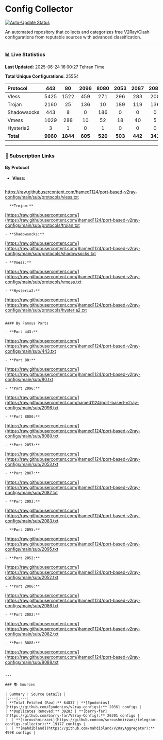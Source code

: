 # Config Collector

[![Auto-Update Status](https://github.com/hamed1124/port-based-v2ray-configs/actions/workflows/main.yml/badge.svg)](https://github.com/hamed1124/port-based-v2ray-configs/actions/workflows/main.yml)

An automated repository that collects and categorizes free V2Ray/Clash configurations from reputable sources with advanced classification.

---

### 📊 Live Statistics

**Last Updated:** 2025-06-24 16:00:27 Tehran Time

**Total Unique Configurations:** 25554

| Protocol | 443 | 80 | 2096 | 8080 | 2053 | 2087 | 2083 | 2095 | 2052 | 2086 | 2082 | 8088 | Total |
|:---| :---: | :---: | :---: | :---: | :---: | :---: | :---: | :---: | :---: | :---: | :---: | :---: |:---:|
| Vless | 5425 | 1522 | 459 | 271 | 296 | 283 | 200 | 133 | 181 | 101 | 90 | 15 | **15125** |
| Trojan | 2160 | 25 | 136 | 10 | 189 | 119 | 136 | 0 | 0 | 0 | 0 | 0 | **4137** |
| Shadowsocks | 443 | 8 | 0 | 186 | 0 | 0 | 0 | 0 | 0 | 0 | 0 | 0 | **3491** |
| Vmess | 1029 | 288 | 10 | 52 | 18 | 40 | 5 | 124 | 24 | 19 | 24 | 2 | **2724** |
| Hysteria2 | 3 | 1 | 0 | 1 | 0 | 0 | 0 | 0 | 0 | 0 | 0 | 0 | **40** |
| **Total** | **9060** | **1844** | **605** | **520** | **503** | **442** | **341** | **257** | **205** | **120** | **114** | **17** | **14028** |

---

### 🚀 Subscription Links

#### By Protocol

- **Vless:**
  ```
https://raw.githubusercontent.com/hamed1124/port-based-v2ray-configs/main/sub/protocols/vless.txt
  ```
- **Trojan:**
  ```
[https://raw.githubusercontent.com/](https://raw.githubusercontent.com/)hamed1124/port-based-v2ray-configs/main/sub/protocols/trojan.txt
  ```
- **Shadowsocks:**
  ```
[https://raw.githubusercontent.com/](https://raw.githubusercontent.com/)hamed1124/port-based-v2ray-configs/main/sub/protocols/shadowsocks.txt
  ```
- **Vmess:**
  ```
[https://raw.githubusercontent.com/](https://raw.githubusercontent.com/)hamed1124/port-based-v2ray-configs/main/sub/protocols/vmess.txt
  ```
- **Hysteria2:**
  ```
[https://raw.githubusercontent.com/](https://raw.githubusercontent.com/)hamed1124/port-based-v2ray-configs/main/sub/protocols/hysteria2.txt
  ```

#### By Famous Ports

- **Port 443:**
  ```
[https://raw.githubusercontent.com/](https://raw.githubusercontent.com/)hamed1124/port-based-v2ray-configs/main/sub/443.txt
  ```
- **Port 80:**
  ```
[https://raw.githubusercontent.com/](https://raw.githubusercontent.com/)hamed1124/port-based-v2ray-configs/main/sub/80.txt
  ```
- **Port 2096:**
  ```
[https://raw.githubusercontent.com/](https://raw.githubusercontent.com/hamed1124/port-based-v2ray-configs/main/sub/2096.txt
  ```
- **Port 8080:**
  ```
[https://raw.githubusercontent.com/](https://raw.githubusercontent.com/)hamed1124/port-based-v2ray-configs/main/sub/8080.txt
  ```
- **Port 2053:**
  ```
[https://raw.githubusercontent.com/](https://raw.githubusercontent.com/)hamed1124/port-based-v2ray-configs/main/sub/2053.txt
  ```
- **Port 2087:**
  ```
[https://raw.githubusercontent.com/](https://raw.githubusercontent.com/)hamed1124/port-based-v2ray-configs/main/sub/2087.txt
  ```
- **Port 2083:**
  ```
[https://raw.githubusercontent.com/](https://raw.githubusercontent.com/)hamed1124/port-based-v2ray-configs/main/sub/2083.txt
  ```
- **Port 2095:**
  ```
[https://raw.githubusercontent.com/](https://raw.githubusercontent.com/)hamed1124/port-based-v2ray-configs/main/sub/2095.txt
  ```
- **Port 2052:**
  ```
[https://raw.githubusercontent.com/](https://raw.githubusercontent.com/)hamed1124/port-based-v2ray-configs/main/sub/2052.txt
  ```
- **Port 2086:**
  ```
[https://raw.githubusercontent.com/](https://raw.githubusercontent.com/)hamed1124/port-based-v2ray-configs/main/sub/2086.txt
  ```
- **Port 2082:**
  ```
[https://raw.githubusercontent.com/](https://raw.githubusercontent.com/)hamed1124/port-based-v2ray-configs/main/sub/2082.txt
  ```
- **Port 8088:**
  ```
[https://raw.githubusercontent.com/](https://raw.githubusercontent.com/)hamed1124/port-based-v2ray-configs/main/sub/8088.txt
  ```

---

### 📚 Sources

| Summary | Source Details |
|:---|:---|
| **Total Fetched (Raw):** 64837 | **[Epodonios](https://github.com/Epodonios/v2ray-configs):** 20361 configs |
| **Duplicates Removed:** 39283 | **[barry-far](https://github.com/barry-far/V2ray-Config):** 20301 configs |
|  | **[soroushmirzaei](https://github.comcom/soroushmirzaei/telegram-configs-collector):** 19177 configs |
|  | **[mahdibland](https://github.com/mahdibland/V2RayAggregator):** 4998 configs |
